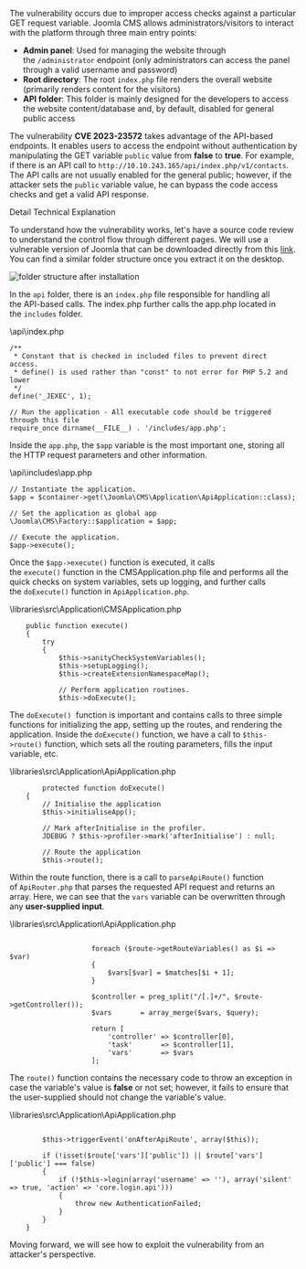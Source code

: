 The vulnerability occurs due to improper access checks against a particular GET request variable. Joomla CMS allows administrators/visitors to interact with the platform through three main entry points:

- **Admin panel**: Used for managing the website through the `/administrator` endpoint (only administrators can access the panel through a valid username and password)
- **Root directory**: The root `index.php` file renders the overall website (primarily renders content for the visitors)
- **API folder**: This folder is mainly designed for the developers to access the website content/database and, by default, disabled for general public access

The vulnerability **CVE 2023-23572** takes advantage of the API-based endpoints. It enables users to access the endpoint without authentication by manipulating the GET variable `public` value from **false** to **true**. For example, if there is an API call to `http://10.10.243.165/api/index.php/v1/contacts`. The API calls are not usually enabled for the general public; however, if the attacker sets the `public` variable value, he can bypass the code access checks and get a valid API response.  

Detail Technical Explanation

To understand how the vulnerability works, let's have a source code review to understand the control flow through different pages. We will use a vulnerable version of Joomla that can be downloaded directly from this [link](https://downloads.joomla.org/cms/joomla4/4-1-0). You can find a similar folder structure once you extract it on the desktop.  

![folder structure after installation](https://tryhackme-images.s3.amazonaws.com/user-uploads/62a7685ca6e7ce005d3f3afe/room-content/4a1381760a4202d66d65ee6a62173689.png)  

In the `api` folder, there is an `index.php` file responsible for handling all the API-based calls. The index.php further calls the app.php located in the `includes` folder.

\api\index.php

```shell-session
/**
 * Constant that is checked in included files to prevent direct access.
 * define() is used rather than "const" to not error for PHP 5.2 and lower
 */
define('_JEXEC', 1);

// Run the application - All executable code should be triggered through this file
require_once dirname(__FILE__) . '/includes/app.php';             
```

Inside the `app.php`, the `$app` variable is the most important one, storing all the HTTP request parameters and other information.

\api\includes\app.php

```shell-session
// Instantiate the application.
$app = $container->get(\Joomla\CMS\Application\ApiApplication::class);

// Set the application as global app
\Joomla\CMS\Factory::$application = $app;

// Execute the application.
$app->execute();
```

Once the `$app->execute()` function is executed, it calls the `execute()` function in the CMSApplication.php file and performs all the quick checks on system variables, sets up logging, and further calls the `doExecute()` function in `ApiApplication.php`.

\libraries\src\Application\CMSApplication.php

```shell-session
	public function execute()
	{
		try
		{
			$this->sanityCheckSystemVariables();
			$this->setupLogging();
			$this->createExtensionNamespaceMap();

			// Perform application routines.
			$this->doExecute();
```

The `doExecute()`  function is important and contains calls to three simple functions for initializing the app, setting up the routes, and rendering the application. Inside the `doExecute()` function, we have a call to `$this->route()` function, which sets all the routing parameters, fills the input variable, etc.

\libraries\src\Application\ApiApplication.php

```shell-session
		protected function doExecute()
	{
		// Initialise the application
		$this->initialiseApp();

		// Mark afterInitialise in the profiler.
		JDEBUG ? $this->profiler->mark('afterInitialise') : null;

		// Route the application
		$this->route();
```

Within the route function, there is a call to `parseApiRoute()` function of `ApiRouter.php` that parses the requested API request and returns an array. Here, we can see that the `vars` variable can be overwritten through any **user-supplied input**.

\libraries\src\Application\ApiApplication.php

```shell-session

					foreach ($route->getRouteVariables() as $i => $var)
					{
						$vars[$var] = $matches[$i + 1];
					}

					$controller = preg_split("/[.]+/", $route->getController());
					$vars       = array_merge($vars, $query);

					return [
						'controller' => $controller[0],
						'task'       => $controller[1],
						'vars'       => $vars
					];
```

The `route()` function contains the necessary code to throw an exception in case the variable's value is **false** or not set; however, it fails to ensure that the user-supplied should not change the variable's value.  

\libraries\src\Application\ApiApplication.php

```shell-session

		$this->triggerEvent('onAfterApiRoute', array($this));

		if (!isset($route['vars']['public']) || $route['vars']['public'] === false)
		{
			if (!$this->login(array('username' => ''), array('silent' => true, 'action' => 'core.login.api')))
			{
				throw new AuthenticationFailed;
			}
		}
	}
```

Moving forward, we will see how to exploit the vulnerability from an attacker's perspective.